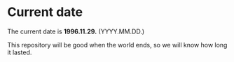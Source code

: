 # Current date

The current date is **1996.11.29.** (YYYY.MM.DD.)

This repository will be good when the world ends, so we will know how long it lasted.